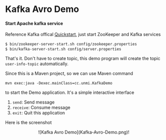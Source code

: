 # Kafka Avro Demo

#### Start Apache kafka service

Reference Kafka offical [Quickstart](http://kafka.apache.org/quickstart), just start ZooKeeper and Kafka services

```
$ bin/zookeeper-server-start.sh config/zookeeper.properties
$ bin/kafka-server-start.sh config/server.properties
```

That's it. Don't have to create topic, this demo program will create the topic `user-info-topic` automatically.

Since this is a Maven project, so we can use Maven command

```
mvn exec:java -Dexec.mainClass=cc.unmi.KafkaDemo
```

to start the Demo application. It's a simple interactive interface

1. `send`: Send message
1. `receive`: Consume message
1. `exit`: Quit this application

Here is the screenshot

<div style="text-align:center">![Kafka Avro Demo](Kafka-Avro-Demo.png)!</div>
